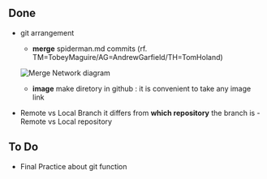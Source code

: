 ## Done

- git arrangement
	- **merge** spiderman.md commits
	(rf. TM=TobeyMaguire/AG=AndrewGarfield/TH=TomHoland)

	![Merge Network diagram](.\img\P1-Merge.PNG)

	- **image** make diretory in github
	: it is convenient to take any image link

- Remote vs Local Branch
	it differs from **which repository** the branch is
		- Remote vs Local repository


## To Do

- Final Practice about git function
